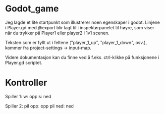 # Godot_game

Jeg lagde et lite startpunkt som illustrerer noen egenskaper i godot.
Linjene i Player.gd med @export blir lagt til i inspektørpanelet til
høyre, som viser når du trykker på Player1 eller player2 i 1v1 scenen.

Teksten som er fyllt ut i feltene ("player_1_up", "player_1_down", osv.),
kommer fra project-settings -> input-map.

Videre dokumentasjon kan du finne ved å f.eks. ctrl-klikke på funksjonene i
Player.gd scriptet.

# Kontroller

Spiller 1:
    w: opp
    s: ned

Spiller 2:
    pil opp: opp
    pil ned: ned
